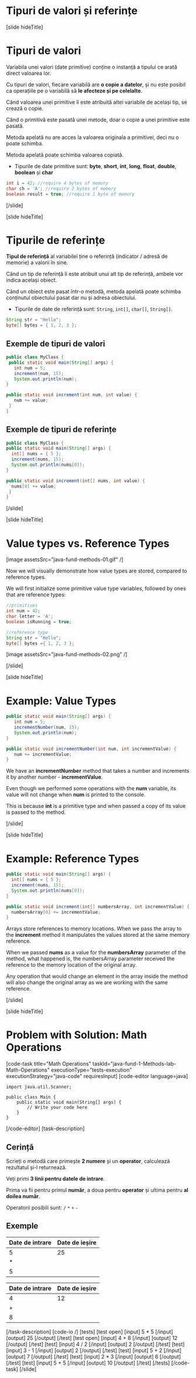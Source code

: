 # Tipuri de valori și referințe

[slide hideTitle]

# Tipuri de valori

Variabila unei valori \(date primitive\) conține o instanță a tipului ce arată direct valoarea lor. 

Cu tipuri de valori, fiecare variabilă are **o copie a datelor**, și nu este posibil ca operațiile pe o variabilă să **le afecteze și pe celelalte**.

Când valoarea unei primitive îi este atribuită altei variabile de același tip, se crează o copie.

Când o primitivă este pasată unei metode, doar o copie a unei primitive este pasată. 

Metoda apelată nu are acces la valoarea originala a primitivei, deci nu o poate schimba. 

Metoda apelată poate schimba valoarea copiată.

* Tipurile de date primitive sunt: **byte**, **short**, **int**, **long**, **float**, **double**, **boolean** și **char**

```Java
int i = 42; //require 4 bytes of memory
char ch = 'A'; //require 2 bytes of memory
boolean result = true; //require 1 byte of memory
```
[/slide]

[slide hideTitle]
# Tipurile de referințe

**Tipul de referință** al variabilei ține o referință \(indicator / adresă de memorie\) a valorii în sine.

Când un tip de referință îi este atribuit unui alt tip de referință, ambele vor indica același obiect.

Când un obiect este pasat într-o metodă, metoda apelată poate schimba conținutul obiectului pasat dar nu și adresa obiectului.

* Tipurile de date de referință sunt: `String`, `int[]`, `char[]`, `String[]`.

```Java
String str = "Hello";
byte[] bytes = { 1, 2, 3 };
```
## Exemple de tipuri de valori

```java live no-template
public class MyClass {
 public static void main(String[] args) {
   int num = 5;
   increment(num, 15);
   System.out.println(num);
}

public static void increment(int num, int value) {
   num += value;
 }
}
```

## Exemple de tipuri de referințe

```java live no-template
public class MyClass {
public static void main(String[] args) {
  int[] nums = { 5 };
  increment(nums, 15);
  System.out.println(nums[0]);
}

public static void increment(int[] nums, int value) {
  nums[0] += value;
 }
} 
```
[/slide]

[slide hideTitle]
# Value types vs. Reference Types

[image assetsSrc="java-fund-methods-01.gif" /]

Now we will visually demonstrate how value types are stored, compared to reference types. 

We will first initialize some primitive value type variables, followed by ones that are reference types:

```java
//primitives
int num = 42;
char letter = 'A';
boolean isRunning = true;

//reference type
String str = "Hello";
byte[] bytes ={ 1, 2, 3 };
```

[image assetsSrc="java-fund-methods-02.png" /]

[/slide]

[slide hideTitle]

# Example: Value Types

```java
public static void main(String[] args) {
   int num = 5;
   incrementNumber(num, 15);
   System.out.println(num);
}

public static void incrementNumber(int num, int incrementValue) {
   num += incrementValue;
}
```

We have an **incrementNumber** method that takes a number and increments it by another number - **incrementValue**.

Even though we performed some operations with the **num** variable, its value will not change when **num** is printed to the console. 

This is because **int** is a primitive type and when passed a copy of its value is passed to the method.

[/slide]

[slide hideTitle]

# Example: Reference Types


```java
public static void main(String[] args) {
  int[] nums = { 5 };
  increment(nums, 15);
  System.out.println(nums[0]);
}

public static void increment(int[] numbersArray, int incrementValue) {
  numbersArray[0] += incrementValue;
}

```

Arrays store references to memory locations. When we pass the array to the **increment** method it manipulates the values stored at the same memory reference. 

When we passed **nums** as a value for the **numbersArray** parameter of the method, what happened is, the numbersArray parameter received the reference to the memory location of the original array. 

Any operation that would change an element in the array inside the method will also change the original array as we are working with the same reference.

[/slide]

[slide hideTitle]
# Problem with Solution: Math Operations
[code-task title="Math Operations" taskId="java-fund-1-Methods-lab-Math-Operations" executionType="tests-execution" executionStrategy="java-code" requiresInput]
[code-editor language=java]
```
import java.util.Scanner;

public class Main {
    public static void main(String[] args) {
        // Write your code here
    }
}
```
[/code-editor]
[task-description]
## Cerință
Scrieți o metodă care primește **2 numere** și un **operator**, calculează rezultatul și-l returnează.

Veți primi **3 linii pentru datele de intrare**.

Prima va fii pentru primul **număr**, a doua pentru **operator** și ultima pentru **al doilea număr**.

Operatorii posibili sunt: `/` `*` `+` `-`

## Exemple
|**Date de intrare**|**Date de ieșire**|
| --- | --- | 
| 5 | 25 |
| \* ||
| 5 ||

|**Date de intrare**|**Date de ieșire**|
| --- | --- | 
| 4 | 12 |
| \+ ||
| 8 ||

[/task-description]
[code-io /]
[tests]
[test open]
[input]
5
\*
5
[/input]
[output]
25
[/output]
[/test]
[test open]
[input]
4
+
8
[/input]
[output]
12
[/output]
[/test]
[test]
[input]
4
/
2
[/input]
[output]
2
[/output]
[/test]
[test]
[input]
3
\-
1
[/input]
[output]
2
[/output]
[/test]
[test]
[input]
5
+
2
[/input]
[output]
7
[/output]
[/test]
[test]
[input]
2
\*
3
[/input]
[output]
6
[/output]
[/test]
[test]
[input]
5
+
5
[/input]
[output]
10
[/output]
[/test]
[/tests]
[/code-task]
[/slide]

